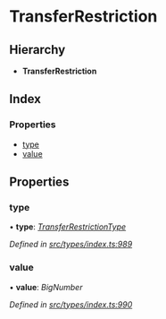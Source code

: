 # TransferRestriction

## Hierarchy

* **TransferRestriction**

## Index

### Properties

* [type](transferrestriction.md#type)
* [value](transferrestriction.md#value)

## Properties

### type

• **type**: [_TransferRestrictionType_](../enums/transferrestrictiontype.md)

_Defined in_ [_src/types/index.ts:989_](https://github.com/PolymathNetwork/polymesh-sdk/blob/7362b318/src/types/index.ts#L989)

### value

• **value**: _BigNumber_

_Defined in_ [_src/types/index.ts:990_](https://github.com/PolymathNetwork/polymesh-sdk/blob/7362b318/src/types/index.ts#L990)

